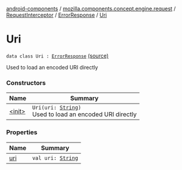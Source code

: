 [android-components](../../../../index.md) / [mozilla.components.concept.engine.request](../../../index.md) / [RequestInterceptor](../../index.md) / [ErrorResponse](../index.md) / [Uri](./index.md)

# Uri

`data class Uri : `[`ErrorResponse`](../index.md) [(source)](https://github.com/mozilla-mobile/android-components/blob/master/components/concept/engine/src/main/java/mozilla/components/concept/engine/request/RequestInterceptor.kt#L48)

Used to load an encoded URI directly

### Constructors

| Name | Summary |
|---|---|
| [&lt;init&gt;](-init-.md) | `Uri(uri: `[`String`](https://kotlinlang.org/api/latest/jvm/stdlib/kotlin/-string/index.html)`)`<br>Used to load an encoded URI directly |

### Properties

| Name | Summary |
|---|---|
| [uri](uri.md) | `val uri: `[`String`](https://kotlinlang.org/api/latest/jvm/stdlib/kotlin/-string/index.html) |
